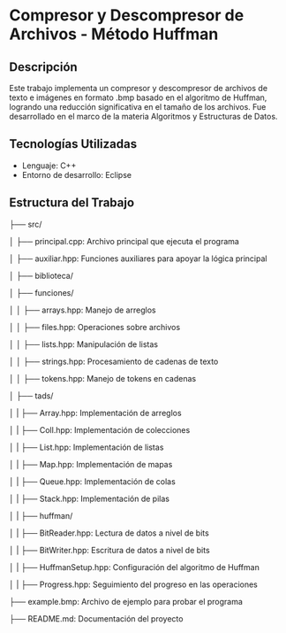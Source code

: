 # Compresor y Descompresor de Archivos - Método Huffman

## Descripción
Este trabajo implementa un compresor y descompresor de archivos de texto e imágenes en formato .bmp basado en el algoritmo de Huffman, logrando una reducción significativa en el tamaño de los archivos. Fue desarrollado en el marco de la materia Algoritmos y Estructuras de Datos.

## Tecnologías Utilizadas
- Lenguaje: C++
- Entorno de desarrollo: Eclipse

## Estructura del Trabajo
├── src/

│   ├── principal.cpp:        Archivo principal que ejecuta el programa

│   ├── auxiliar.hpp:         Funciones auxiliares para apoyar la lógica principal

│   ├── biblioteca/

│       ├── funciones/

│       │   ├── arrays.hpp:   Manejo de arreglos

│       │   ├── files.hpp:    Operaciones sobre archivos

│       │   ├── lists.hpp:    Manipulación de listas

│       │   ├── strings.hpp:  Procesamiento de cadenas de texto

│       │   ├── tokens.hpp:   Manejo de tokens en cadenas

│       ├── tads/

│       |   ├── Array.hpp:    Implementación de arreglos

│       |   ├── Coll.hpp:     Implementación de colecciones

│       |   ├── List.hpp:     Implementación de listas

│       |   ├── Map.hpp:      Implementación de mapas

│       |   ├── Queue.hpp:    Implementación de colas

│       |   ├── Stack.hpp:    Implementación de pilas

│       |   ├── huffman/

│           |   ├── BitReader.hpp:     Lectura de datos a nivel de bits

│           |   ├── BitWriter.hpp:     Escritura de datos a nivel de bits

│           |   ├── HuffmanSetup.hpp:  Configuración del algoritmo de Huffman

│           |   ├── Progress.hpp:      Seguimiento del progreso en las operaciones

├── example.bmp:              Archivo de ejemplo para probar el programa

├── README.md:                Documentación del proyecto
